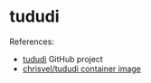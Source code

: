 # tududi

References:

- [tududi](https://github.com/chrisvel/tududi) GitHub project
- [chrisvel/tududi container image](https://hub.docker.com/r/chrisvel/tududi/tags)
